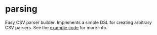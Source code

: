 # parsing

Easy CSV parser builder.  Implements a simple DSL for creating arbitrary CSV parsers. See the [example code](https://github.com/czcollier/sv-parsing/blob/master/examples/src/main/scala/com/skyhookwireless/parsing/) for more info.

